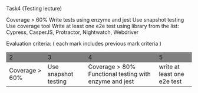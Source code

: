 Task4 (Testing lecture)

Coverage > 60%
Write tests using enzyme and jest
Use snapshot testing
Use coverage tool
Write at least one e2e test using library from the list:
Cypress, CasperJS, Protractor, Nightwatch, Webdriver

Evaluation criteria:
( each mark includes previous mark criteria )

<table>
<tbody>
<tr>
<td bgcolor=gray>2</td>
<td bgcolor=gray>3</td>
<td bgcolor=gray>4</td>
<td bgcolor=gray>5</td>
</tr>
<tr>
<td>Coverage > 60%</td>
<td>Use snapshot testing</td>
<td>Coverage > 80% Functional testing with enzyme and jest
</td>
<td>write at least one e2e test</td>
</tr>
</tbody>
</table>